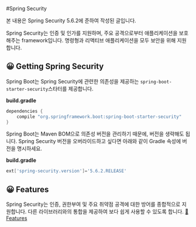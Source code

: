 #Spring Security

본 내용은 Spring Security 5.6.2에 준하여 작성된 글입니다.

Spring Security는 인증 및 인가를 지원하며, 주요 공격으로부터 애플리케이션을 보호해주는 framework입니다. 명령형과 리액티브 애플리케이션을 모두 보안을 위해 지원합니다.

## 😀 Getting Spring Security

Spring Boot는 Spring Security에 관련한 의존성을 제공하는 `spring-boot-starter-security`스타터를 제공합니다.

**build.gradle**

```groovy
dependencies {
	compile "org.springframework.boot:spring-boot-starter-security"
}
```

Spring Boot는 Maven BOM으로 의존성 버전을 관리하기 때문에, 버전을 생략해도 됩니다. Spring Security 버전을 오버라이드하고 싶다면 아래와 같이 Gradle 속성에 버전을 명시하세요.

**build.gradle**
```groovy
ext['spring-security.version']='5.6.2.RELEASE'
```

## 😀 Features

Spring Security는 인증, 권한부여 및 주요 취약점 공격에 대한 방어를 종합적으로 지원합니다. 다른 라이브러리와의 통합을 제공하여 보다 쉽게 사용할 수 있도록 합니다.
[📁 Features](./features/features.md)
